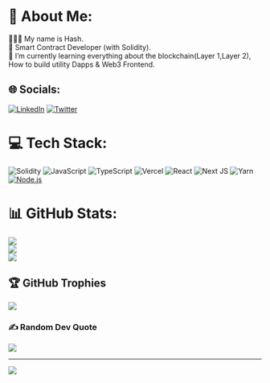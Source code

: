 # 💫 About Me:
🧘🏾‍♂️ My name is Hash.<br>🚀 Smart Contract Developer (with Solidity).<br>🌱 I’m currently learning everything about the blockchain(Layer 1,Layer 2), How to build utility Dapps & Web3 Frontend.<br>
## 🌐 Socials:
[![LinkedIn](https://img.shields.io/badge/LinkedIn-%230077B5.svg?logo=linkedin&logoColor=white)]() [![Twitter](https://img.shields.io/badge/Twitter-%231DA1F2.svg?logo=Twitter&logoColor=white)]() 

# 💻 Tech Stack:
![Solidity](https://img.shields.io/badge/Solidity-%23363636.svg?style=for-the-badge&logo=solidity&logoColor=white) ![JavaScript](https://img.shields.io/badge/javascript-%23323330.svg?style=for-the-badge&logo=javascript&logoColor=%23F7DF1E) ![TypeScript](https://img.shields.io/badge/typescript-%23007ACC.svg?style=for-the-badge&logo=typescript&logoColor=white) ![Vercel](https://img.shields.io/badge/vercel-%23000000.svg?style=for-the-badge&logo=vercel&logoColor=white) ![React](https://img.shields.io/badge/react-%2320232a.svg?style=for-the-badge&logo=react&logoColor=%2361DAFB) ![Next JS](https://img.shields.io/badge/Next-black?style=for-the-badge&logo=next.js&logoColor=white) ![Yarn](https://img.shields.io/badge/yarn-%232C8EBB.svg?style=for-the-badge&logo=yarn&logoColor=white)[![Node.js](https://custom-icon-badges.demolab.com/badge/-Node.js-339933?style=for-the-badge&logo=node.js&logoColor=white)](https://nodejs.org/)
# 📊 GitHub Stats:
![](https://github-readme-stats.vercel.app/api?username=Hash010111222&theme=dark&hide_border=false&include_all_commits=false&count_private=false)<br/>
![](https://github-readme-streak-stats.herokuapp.com/?user=raiyanmook27&theme=dark&hide_border=false)<br/>
![](https://github-readme-stats.vercel.app/api/top-langs/?username=raiyanmook27&theme=dark&hide_border=false&include_all_commits=false&count_private=false&layout=compact)

## 🏆 GitHub Trophies
![](https://github-profile-trophy.vercel.app/?username=raiyanmook27&theme=radical&no-frame=false&no-bg=true&margin-w=4)

### ✍️ Random Dev Quote
![](https://quotes-github-readme.vercel.app/api?type=horizontal&theme=radical)

---
[![](https://visitcount.itsvg.in/api?id=Hash01011122&label=659&color=0&icon=0&pretty=true)](https://visitcount.itsvg.in)
